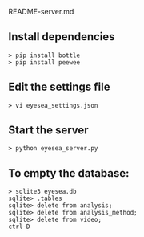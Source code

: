 README-server.md

## Install dependencies

```
> pip install bottle
> pip install peewee
```

## Edit the settings file

```
> vi eyesea_settings.json
```

## Start the server

```
> python eyesea_server.py
```

## To empty the database:

```
> sqlite3 eyesea.db
sqlite> .tables
sqlite> delete from analysis;
sqlite> delete from analysis_method;
sqlite> delete from video;
ctrl-D
```
